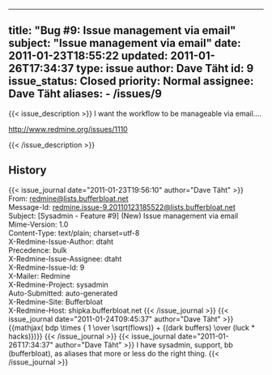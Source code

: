 
---
title: "Bug #9: Issue management via email"
subject: "Issue management via email"
date: 2011-01-23T18:55:22
updated: 2011-01-26T17:34:37
type: issue
author: Dave Täht
id: 9
issue_status: Closed
priority: Normal
assignee: Dave Täht
aliases:
    - /issues/9
---

{{< issue_description >}}
I want the workflow to be manageable via email....

http://www.redmine.org/issues/1110


{{< /issue_description >}}

## History
{{< issue_journal date="2011-01-23T19:56:10" author="Dave Täht" >}}
From: redmine@lists.bufferbloat.net\
Message-Id: <redmine.issue-9.20110123185522@lists.bufferbloat.net>\
Subject: \[Sysadmin - Feature \#9\] (New) Issue management via email\
Mime-Version: 1.0\
Content-Type: text/plain; charset=utf-8\
X-Redmine-Issue-Author: dtaht\
Precedence: bulk\
X-Redmine-Issue-Assignee: dtaht\
X-Redmine-Issue-Id: 9\
X-Mailer: Redmine\
X-Redmine-Project: sysadmin\
Auto-Submitted: auto-generated\
X-Redmine-Site: Bufferbloat\
X-Redmine-Host: shipka.bufferbloat.net
{{< /issue_journal >}}
{{< issue_journal date="2011-01-24T09:45:37" author="Dave Täht" >}}
{{mathjax( bdp \\times { 1 \\over \\sqrt(flows)} + {(dark buffers)
\\over (luck \* hacks)})}}
{{< /issue_journal >}}
{{< issue_journal date="2011-01-26T17:34:37" author="Dave Täht" >}}
I have sysadmin, support, bb (bufferbloat), as aliases that more or less
do the right thing.
{{< /issue_journal >}}

